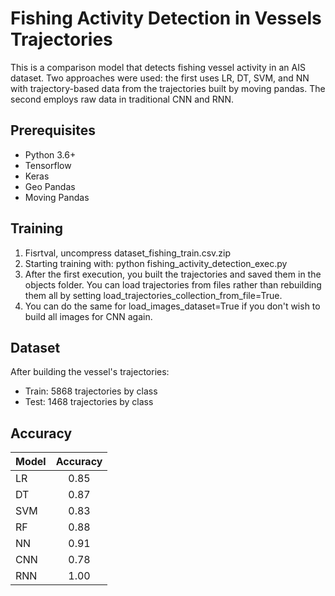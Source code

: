 # Fishing Activity Detection in Vessels Trajectories

This is a comparison model that detects fishing vessel activity in an AIS dataset. Two approaches were used: the first uses LR, DT, SVM, and NN with trajectory-based data from the trajectories built by moving pandas. The second employs raw data in traditional CNN and RNN.

## Prerequisites

- Python 3.6+
- Tensorflow
- Keras
- Geo Pandas
- Moving Pandas

## Training

1. Fisrtval, uncompress dataset_fishing_train.csv.zip 
2. Starting training with: python fishing_activity_detection_exec.py
3. After the first execution, you built the trajectories and saved them in the objects folder. You can load trajectories from files rather than rebuilding them all by setting load_trajectories_collection_from_file=True.
3. You can do the same for load_images_dataset=True if you don't wish to build all images for CNN again.

## Dataset

After building the vessel's trajectories:
- Train: 5868 trajectories by class
- Test: 1468 trajectories by class

## Accuracy

| Model  | Accuracy |
| ------------- | :---: |
| LR  | 0.85  |
| DT  | 0.87  |
| SVM  | 0.83  |
| RF  | 0.88  |
| NN  | 0.91  |
| CNN  | 0.78  |
| RNN  | 1.00  |

